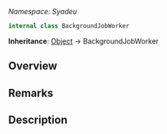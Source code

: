 _Namespace: Syadeu_
```csharp
internal class BackgroundJobWorker
```

**Inheritance**: [Object](https://docs.microsoft.com/ko-kr/dotnet/api/system.object?view=net-5.0) -> BackgroundJobWorker    

## Overview

## Remarks

## Description